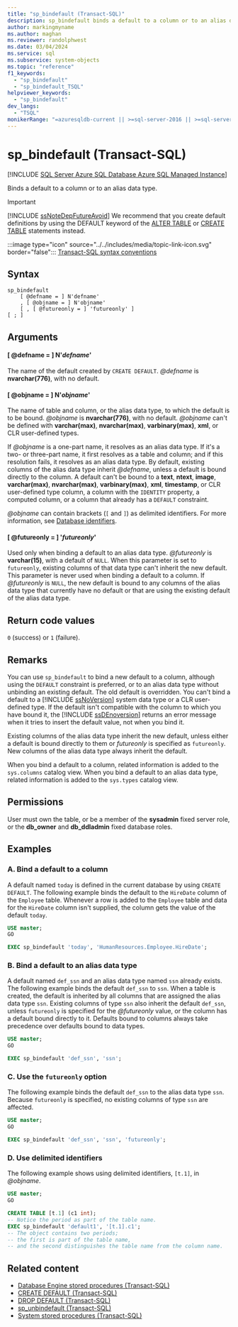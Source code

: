 ```yaml
---
title: "sp_bindefault (Transact-SQL)"
description: sp_bindefault binds a default to a column or to an alias data type.
author: markingmyname
ms.author: maghan
ms.reviewer: randolphwest
ms.date: 03/04/2024
ms.service: sql
ms.subservice: system-objects
ms.topic: "reference"
f1_keywords:
  - "sp_bindefault"
  - "sp_bindefault_TSQL"
helpviewer_keywords:
  - "sp_bindefault"
dev_langs:
  - "TSQL"
monikerRange: "=azuresqldb-current || >=sql-server-2016 || >=sql-server-linux-2017 || =azuresqldb-mi-current"
---
```

# sp_bindefault (Transact-SQL)

[!INCLUDE [SQL Server Azure SQL Database Azure SQL Managed Instance](../../includes/applies-to-version/sql-asdb-asdbmi.md)]

Binds a default to a column or to an alias data type.

> [!IMPORTANT]  
> [!INCLUDE [ssNoteDepFutureAvoid](../../includes/ssnotedepfutureavoid-md.md)] We recommend that you create default definitions by using the DEFAULT keyword of the [ALTER TABLE](../../t-sql/statements/alter-table-transact-sql.md) or [CREATE TABLE](../../t-sql/statements/create-table-transact-sql.md) statements instead.

:::image type="icon" source="../../includes/media/topic-link-icon.svg" border="false"::: [Transact-SQL syntax conventions](../../t-sql/language-elements/transact-sql-syntax-conventions-transact-sql.md)

## Syntax

```syntaxsql
sp_bindefault
    [ @defname = ] N'defname'
    , [ @objname = ] N'objname'
    [ , [ @futureonly = ] 'futureonly' ]
[ ; ]
```

## Arguments

#### [ @defname = ] N'*defname*'

The name of the default created by `CREATE DEFAULT`. *@defname* is **nvarchar(776)**, with no default.

#### [ @objname = ] N'*objname*'

The name of table and column, or the alias data type, to which the default is to be bound. *@objname* is **nvarchar(776)**, with no default. *@objname* can't be defined with **varchar(max)**, **nvarchar(max)**, **varbinary(max)**, **xml**, or CLR user-defined types.

If *@objname* is a one-part name, it resolves as an alias data type. If it's a two- or three-part name, it first resolves as a table and column; and if this resolution fails, it resolves as an alias data type. By default, existing columns of the alias data type inherit *@defname*, unless a default is bound directly to the column. A default can't be bound to a **text**, **ntext**, **image**, **varchar(max)**, **nvarchar(max)**, **varbinary(max)**, **xml**, **timestamp**, or CLR user-defined type column, a column with the `IDENTITY` property, a computed column, or a column that already has a `DEFAULT` constraint.

*@objname* can contain brackets (`[` and `]`) as delimited identifiers. For more information, see [Database identifiers](../databases/database-identifiers.md).

#### [ @futureonly = ] '*futureonly*'

Used only when binding a default to an alias data type. *@futureonly* is **varchar(15)**, with a default of `NULL`. When this parameter is set to `futureonly`, existing columns of that data type can't inherit the new default. This parameter is never used when binding a default to a column. If *@futureonly* is `NULL`, the new default is bound to any columns of the alias data type that currently have no default or that are using the existing default of the alias data type.

## Return code values

`0` (success) or `1` (failure).

## Remarks

You can use `sp_bindefault` to bind a new default to a column, although using the `DEFAULT` constraint is preferred, or to an alias data type without unbinding an existing default. The old default is overridden. You can't bind a default to a [!INCLUDE [ssNoVersion](../../includes/ssnoversion-md.md)] system data type or a CLR user-defined type. If the default isn't compatible with the column to which you have bound it, the [!INCLUDE [ssDEnoversion](../../includes/ssdenoversion-md.md)] returns an error message when it tries to insert the default value, not when you bind it.

Existing columns of the alias data type inherit the new default, unless either a default is bound directly to them or *futureonly* is specified as `futureonly`. New columns of the alias data type always inherit the default.

When you bind a default to a column, related information is added to the `sys.columns` catalog view. When you bind a default to an alias data type, related information is added to the `sys.types` catalog view.

## Permissions

User must own the table, or be a member of the **sysadmin** fixed server role, or the **db_owner** and **db_ddladmin** fixed database roles.

## Examples

### A. Bind a default to a column

A default named `today` is defined in the current database by using `CREATE DEFAULT`. The following example binds the default to the `HireDate` column of the `Employee` table. Whenever a row is added to the `Employee` table and data for the `HireDate` column isn't supplied, the column gets the value of the default `today`.

```sql
USE master;
GO

EXEC sp_bindefault 'today', 'HumanResources.Employee.HireDate';
```

### B. Bind a default to an alias data type

A default named `def_ssn` and an alias data type named `ssn` already exists. The following example binds the default `def_ssn` to `ssn`. When a table is created, the default is inherited by all columns that are assigned the alias data type `ssn`. Existing columns of type `ssn` also inherit the default `def_ssn`, unless `futureonly` is specified for the *@futureonly* value, or the column has a default bound directly to it. Defaults bound to columns always take precedence over defaults bound to data types.

```sql
USE master;
GO

EXEC sp_bindefault 'def_ssn', 'ssn';
```

### C. Use the `futureonly` option

The following example binds the default `def_ssn` to the alias data type `ssn`. Because `futureonly` is specified, no existing columns of type `ssn` are affected.

```sql
USE master;
GO

EXEC sp_bindefault 'def_ssn', 'ssn', 'futureonly';
```

### D. Use delimited identifiers

The following example shows using delimited identifiers, `[t.1]`, in *@objname*.

```sql
USE master;
GO

CREATE TABLE [t.1] (c1 int);
-- Notice the period as part of the table name.
EXEC sp_bindefault 'default1', '[t.1].c1';
-- The object contains two periods;
-- the first is part of the table name,
-- and the second distinguishes the table name from the column name.
```

## Related content

- [Database Engine stored procedures (Transact-SQL)](database-engine-stored-procedures-transact-sql.md)
- [CREATE DEFAULT (Transact-SQL)](../../t-sql/statements/create-default-transact-sql.md)
- [DROP DEFAULT (Transact-SQL)](../../t-sql/statements/drop-default-transact-sql.md)
- [sp_unbindefault (Transact-SQL)](sp-unbindefault-transact-sql.md)
- [System stored procedures (Transact-SQL)](system-stored-procedures-transact-sql.md)
